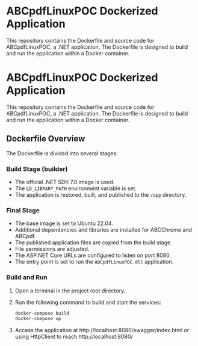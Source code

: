 # ABCpdfLinuxPOC Dockerized Application

This repository contains the Dockerfile and source code for ABCpdfLinuxPOC, a .NET application. The Dockerfile is designed to build and run the application within a Docker container.
# ABCpdfLinuxPOC Dockerized Application

This repository contains the Dockerfile and source code for ABCpdfLinuxPOC, a .NET application. The Dockerfile is designed to build and run the application within a Docker container.

## Dockerfile Overview

The Dockerfile is divided into several stages:

### Build Stage (builder)

- The official .NET SDK 7.0 image is used.
- The `LD_LIBRARY_PATH` environment variable is set.
- The application is restored, built, and published to the `/app` directory.

### Final Stage

- The base image is set to Ubuntu 22.04.
- Additional dependencies and libraries are installed for ABCChrome and ABCpdf.
- The published application files are copied from the build stage.
- File permissions are adjusted.
- The ASP.NET Core URLs are configured to listen on port 8080.
- The entry point is set to run the `ABCpdfLinuxPOC.dll` application.


### Build and Run

1. Open a terminal in the project root directory.

2. Run the following command to build and start the services:

    ```bash
    docker-compose build
    docker-compose up
    ```

3. Access the application at http://localhost:8080/swagger/index.html or using HttpClient to reach http://localhost:8080/